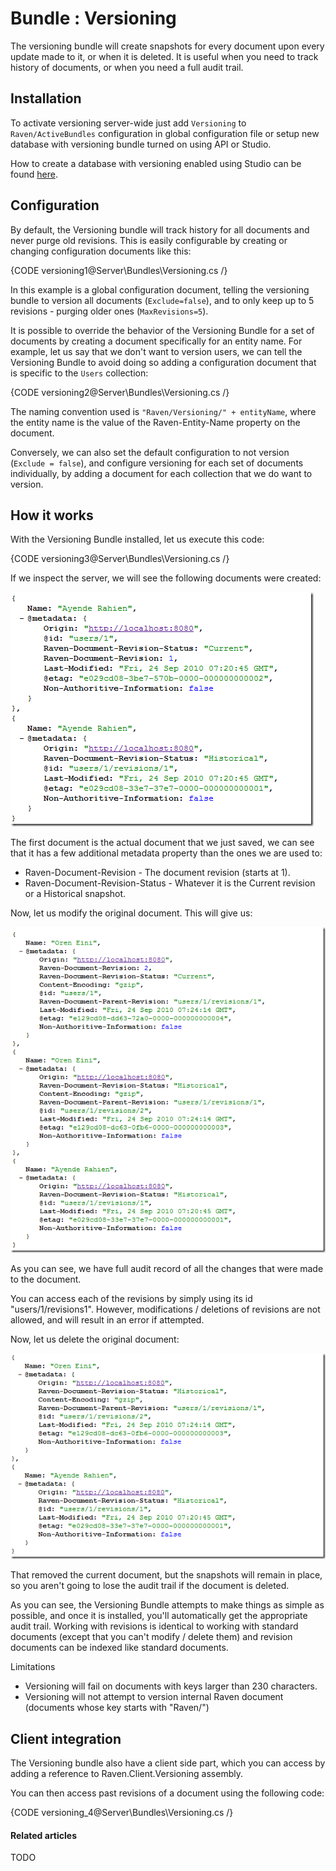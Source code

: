 # Bundle : Versioning

The versioning bundle will create snapshots for every document upon every update made to it, or when it is deleted. It is useful when you need to track history of documents, or when you need a full audit trail.

## Installation

To activate versioning server-wide just add `Versioning` to `Raven/ActiveBundles` configuration in global configuration file or setup new database with versioning bundle turned on using API or Studio.

How to create a database with versioning enabled using Studio can be found [here](../../../studio/bundles/versioning).

## Configuration

By default, the Versioning bundle will track history for all documents and never purge old revisions. This is easily configurable by creating or changing configuration documents like this:

{CODE versioning1@Server\Bundles\Versioning.cs /}

In this example is a global configuration document, telling the versioning bundle to version all documents (`Exclude=false`), and to only keep up to 5 revisions - purging older ones (`MaxRevisions=5`).

It is possible to override the behavior of the Versioning Bundle for a set of documents by creating a document specifically for an entity name. For example, let us say that we don't want to version users, we can tell the Versioning Bundle to avoid doing so adding a configuration document that is specific to the `Users` collection:

{CODE versioning2@Server\Bundles\Versioning.cs /}

The naming convention used is `"Raven/Versioning/" + entityName`, where the entity name is the value of the Raven-Entity-Name property on the document.

Conversely, we can also set the default configuration to not version (`Exclude = false`), and configure versioning for each set of documents individually, by adding a document for each collection that we do want to version.

## How it works

With the Versioning Bundle installed, let us execute this code:

{CODE versioning3@Server\Bundles\Versioning.cs /}

If we inspect the server, we will see the following documents were created:

![Figure 1: Versioned Documents](images\versioned_docs.png)

The first document is the actual document that we just saved, we can see that it has a few additional metadata property than the ones we are used to:

* Raven-Document-Revision - The document revision (starts at 1).
* Raven-Document-Revision-Status - Whatever it is the Current revision or a Historical snapshot.

Now, let us modify the original document. This will give us:

![Figure 2: Versioned Documents, Modified](images\versioned_docs_2.png)

As you can see, we have full audit record of all the changes that were made to the document.

You can access each of the revisions by simply using its id "users/1/revisions1". However, modifications / deletions of revisions are not allowed, and will result in an error if attempted.

Now, let us delete the original document:

![Figure 3: Versioned Documents, Deleted](images\versioned_docs_3.png)

That removed the current document, but the snapshots will remain in place, so you aren't going to lose the audit trail if the document is deleted. 

As you can see, the Versioning Bundle attempts to make things as simple as possible, and once it is installed, you'll automatically get the appropriate audit trail. Working with revisions is identical to working with standard documents (except that you can't modify / delete them) and revision documents can be indexed like standard documents.

Limitations

* Versioning will fail on documents with keys larger than 230 characters.
* Versioning will not attempt to version internal Raven document (documents whose key starts with "Raven/")

## Client integration

The Versioning bundle also have a client side part, which you can access by adding a reference to Raven.Client.Versioning assembly.

You can then access past revisions of a document using the following code:

{CODE versioning_4@Server\Bundles\Versioning.cs /}

#### Related articles

TODO
